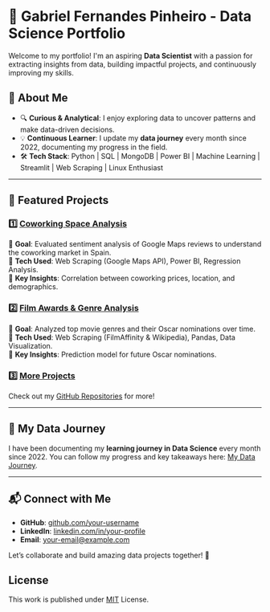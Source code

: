 # 🌟 Gabriel Fernandes Pinheiro - Data Science Portfolio

Welcome to my portfolio! I'm an aspiring **Data Scientist** with a passion for extracting insights from data, building impactful projects, and continuously improving my skills.  

## 🚀 About Me  
- 🔍 **Curious & Analytical**: I enjoy exploring data to uncover patterns and make data-driven decisions.  
- 💡 **Continuous Learner**: I update my **data journey** every month since 2022, documenting my progress in the field.  
- 🛠️ **Tech Stack**: Python | SQL | MongoDB | Power BI | Machine Learning | Streamlit | Web Scraping | Linux Enthusiast  

---

## 📌 Featured Projects  

### 1️⃣ **[Coworking Space Analysis](#)**  
🔹 **Goal**: Evaluated sentiment analysis of Google Maps reviews to understand the coworking market in Spain.  
🔹 **Tech Used**: Web Scraping (Google Maps API), Power BI, Regression Analysis.  
🔹 **Key Insights**: Correlation between coworking prices, location, and demographics.  

### 2️⃣ **[Film Awards & Genre Analysis](#)**  
🔹 **Goal**: Analyzed top movie genres and their Oscar nominations over time.  
🔹 **Tech Used**: Web Scraping (FilmAffinity & Wikipedia), Pandas, Data Visualization.  
🔹 **Key Insights**: Prediction model for future Oscar nominations.  

### 3️⃣ **[More Projects](#)**  
Check out my [GitHub Repositories](https://github.com/your-username) for more!  

---

## 📖 My Data Journey  

I have been documenting my **learning journey in Data Science** every month since 2022. You can follow my progress and key takeaways here: [My Data Journey](#).  

---

## 📬 Connect with Me  

- **GitHub**: [github.com/your-username](https://github.com/your-username)  
- **LinkedIn**: [linkedin.com/in/your-profile](https://linkedin.com/in/your-profile)  
- **Email**: your-email@example.com  

Let’s collaborate and build amazing data projects together! 🚀  

## License

This work is published under [MIT][mit] License.

[gem]: https://rubygems.org/gems/jekyll-theme-chirpy
[chirpy]: https://github.com/cotes2020/jekyll-theme-chirpy/
[use-template]: https://github.com/cotes2020/chirpy-starter/generate
[CD]: https://en.wikipedia.org/wiki/Continuous_deployment
[mit]: https://github.com/cotes2020/chirpy-starter/blob/master/LICENSE
